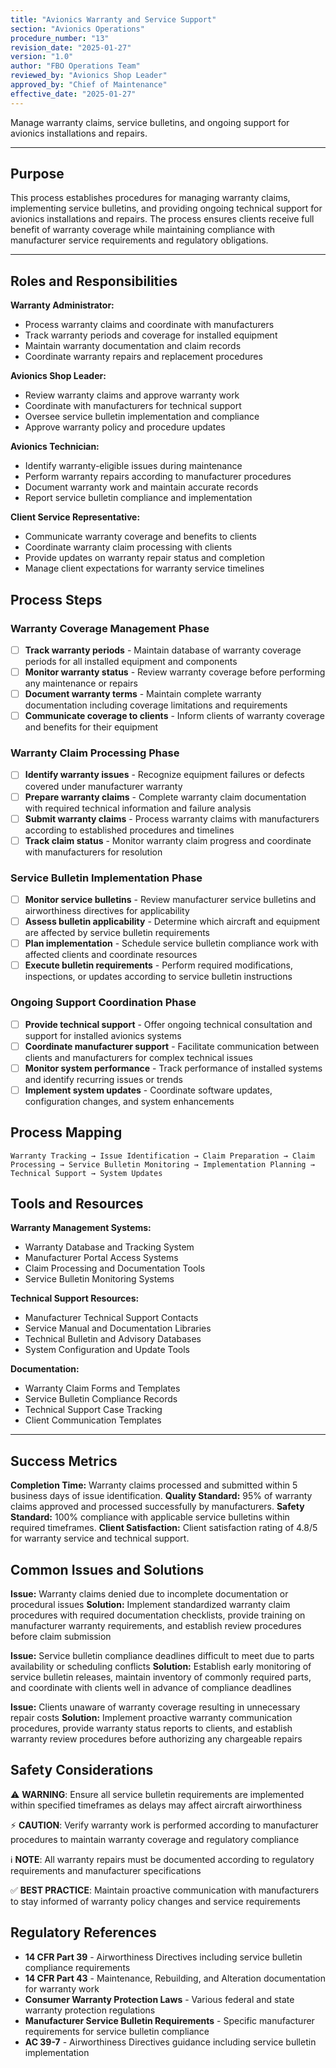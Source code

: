 ```yaml
---
title: "Avionics Warranty and Service Support"
section: "Avionics Operations"
procedure_number: "13"
revision_date: "2025-01-27"
version: "1.0"
author: "FBO Operations Team"
reviewed_by: "Avionics Shop Leader"
approved_by: "Chief of Maintenance"
effective_date: "2025-01-27"
---
```


Manage warranty claims, service bulletins, and ongoing support for avionics installations and repairs.

_____________________________________________________________________________________________

## Purpose

This process establishes procedures for managing warranty claims, implementing service bulletins, and providing ongoing technical support for avionics installations and repairs. The process ensures clients receive full benefit of warranty coverage while maintaining compliance with manufacturer service requirements and regulatory obligations.

_____________________________________________________________________________________________

## Roles and Responsibilities

**Warranty Administrator:**

- Process warranty claims and coordinate with manufacturers
- Track warranty periods and coverage for installed equipment
- Maintain warranty documentation and claim records
- Coordinate warranty repairs and replacement procedures

**Avionics Shop Leader:**

- Review warranty claims and approve warranty work
- Coordinate with manufacturers for technical support
- Oversee service bulletin implementation and compliance
- Approve warranty policy and procedure updates

**Avionics Technician:**

- Identify warranty-eligible issues during maintenance
- Perform warranty repairs according to manufacturer procedures
- Document warranty work and maintain accurate records
- Report service bulletin compliance and implementation

**Client Service Representative:**

- Communicate warranty coverage and benefits to clients
- Coordinate warranty claim processing with clients
- Provide updates on warranty repair status and completion
- Manage client expectations for warranty service timelines

## Process Steps

### Warranty Coverage Management Phase

- [ ] **Track warranty periods** - Maintain database of warranty coverage periods for all installed equipment and components
- [ ] **Monitor warranty status** - Review warranty coverage before performing any maintenance or repairs
- [ ] **Document warranty terms** - Maintain complete warranty documentation including coverage limitations and requirements
- [ ] **Communicate coverage to clients** - Inform clients of warranty coverage and benefits for their equipment

### Warranty Claim Processing Phase

- [ ] **Identify warranty issues** - Recognize equipment failures or defects covered under manufacturer warranty
- [ ] **Prepare warranty claims** - Complete warranty claim documentation with required technical information and failure analysis
- [ ] **Submit warranty claims** - Process warranty claims with manufacturers according to established procedures and timelines
- [ ] **Track claim status** - Monitor warranty claim progress and coordinate with manufacturers for resolution

### Service Bulletin Implementation Phase

- [ ] **Monitor service bulletins** - Review manufacturer service bulletins and airworthiness directives for applicability
- [ ] **Assess bulletin applicability** - Determine which aircraft and equipment are affected by service bulletin requirements
- [ ] **Plan implementation** - Schedule service bulletin compliance work with affected clients and coordinate resources
- [ ] **Execute bulletin requirements** - Perform required modifications, inspections, or updates according to service bulletin instructions

### Ongoing Support Coordination Phase

- [ ] **Provide technical support** - Offer ongoing technical consultation and support for installed avionics systems
- [ ] **Coordinate manufacturer support** - Facilitate communication between clients and manufacturers for complex technical issues
- [ ] **Monitor system performance** - Track performance of installed systems and identify recurring issues or trends
- [ ] **Implement system updates** - Coordinate software updates, configuration changes, and system enhancements

## Process Mapping

```text
Warranty Tracking → Issue Identification → Claim Preparation → Claim Processing → Service Bulletin Monitoring → Implementation Planning → Technical Support → System Updates
```

## Tools and Resources

**Warranty Management Systems:**

- Warranty Database and Tracking System
- Manufacturer Portal Access Systems
- Claim Processing and Documentation Tools
- Service Bulletin Monitoring Systems

**Technical Support Resources:**

- Manufacturer Technical Support Contacts
- Service Manual and Documentation Libraries
- Technical Bulletin and Advisory Databases
- System Configuration and Update Tools

**Documentation:**

- Warranty Claim Forms and Templates
- Service Bulletin Compliance Records
- Technical Support Case Tracking
- Client Communication Templates

_____________________________________________________________________________________________

## Success Metrics

**Completion Time:** Warranty claims processed and submitted within 5 business days of issue identification.
**Quality Standard:** 95% of warranty claims approved and processed successfully by manufacturers.
**Safety Standard:** 100% compliance with applicable service bulletins within required timeframes.
**Client Satisfaction:** Client satisfaction rating of 4.8/5 for warranty service and technical support.

## Common Issues and Solutions

**Issue:** Warranty claims denied due to incomplete documentation or procedural issues
**Solution:** Implement standardized warranty claim procedures with required documentation checklists, provide training on manufacturer warranty requirements, and establish review procedures before claim submission

**Issue:** Service bulletin compliance deadlines difficult to meet due to parts availability or scheduling conflicts
**Solution:** Establish early monitoring of service bulletin releases, maintain inventory of commonly required parts, and coordinate with clients well in advance of compliance deadlines

**Issue:** Clients unaware of warranty coverage resulting in unnecessary repair costs
**Solution:** Implement proactive warranty communication procedures, provide warranty status reports to clients, and establish warranty review procedures before authorizing any chargeable repairs

## Safety Considerations

⚠️ **WARNING**: Ensure all service bulletin requirements are implemented within specified timeframes as delays may affect aircraft airworthiness

⚡ **CAUTION**: Verify warranty work is performed according to manufacturer procedures to maintain warranty coverage and regulatory compliance

ℹ️ **NOTE**: All warranty repairs must be documented according to regulatory requirements and manufacturer specifications

✅ **BEST PRACTICE**: Maintain proactive communication with manufacturers to stay informed of warranty policy changes and service requirements

## Regulatory References

- **14 CFR Part 39** - Airworthiness Directives including service bulletin compliance requirements
- **14 CFR Part 43** - Maintenance, Rebuilding, and Alteration documentation for warranty work
- **Consumer Warranty Protection Laws** - Various federal and state warranty protection regulations
- **Manufacturer Service Bulletin Requirements** - Specific manufacturer requirements for service bulletin compliance
- **AC 39-7** - Airworthiness Directives guidance including service bulletin implementation
